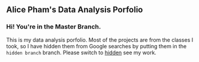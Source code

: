## Alice Pham's Data Analysis Porfolio

### Hi! You're in the Master Branch.
This is my data analysis porfolio. Most of the projects are from the classes I took, so I have hidden them from Google searches by putting them in the `hidden branch` branch. Please switch to [hidden](https://github.com/Naliph/DS-Porfolio/tree/hidden) see my work. 
